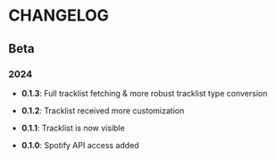 # CHANGELOG

## Beta

### 2024

- **0.1.3**: Full tracklist fetching & more robust tracklist type conversion

- **0.1.2**: Tracklist received more customization

- **0.1.1**: Tracklist is now visible

- **0.1.0**: Spotify API access added
